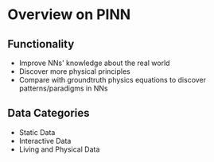 # Overview on PINN

## Functionality

- Improve NNs' knowledge about the real world
- Discover more physical principles
- Compare with groundtruth physics equations to discover patterns/paradigms in NNs

## Data Categories

- Static Data
- Interactive Data
- Living and Physical Data
